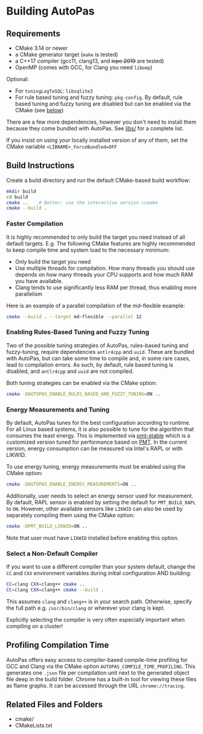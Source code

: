 # Building AutoPas

## Requirements
* CMake 3.14 or newer
* a CMake generator target (`make` is tested)
* a C++17 compiler (gcc11, clang13, and ~~icpc 2019~~ are tested)
* OpenMP (comes with GCC, for Clang you need `libomp`)

Optional:
* For `tuningLogToSQL`: `libsqlite3`
* For rule based tuning and fuzzy tuning: `pkg-config`. By default, rule based tuning and fuzzy tuning are disabled but can be enabled via the CMake 
(see [below](#rules-based-tuning-fuzzy-tuning))

There are a few more dependencies, however you don't need to install them because they come bundled with AutoPas.
See [libs/](/libs) for a complete list.

If you insist on using your locally installed version of any of them, set the CMake variable `<LIBNAME>_ForceBundled=OFF`

## Build Instructions
Create a build directory and run the default CMake-based build workflow:
```bash
mkdir build
cd build
cmake ..    # Better: use the interactive version ccmake
cmake --build .
```

### Faster Compilation
It is highly recommended to only build the target you need instead of all default targets. E.g.
The following CMake features are highly recommended to keep compile time and system load to the necessary minimum:
- Only build the target you need
- Use multiple threads for compilation.
  How many threads you should use depends on how many threads your CPU supports and how much RAM you have available.
- Clang tends to use significantly less RAM per thread, thus enabling more parallelism

Here is an example of a parallel compilation of the md-flexible example:
```bash
cmake --build . --target md-flexible --parallel 12
```

### Enabling Rules-Based Tuning and Fuzzy Tuning
<a id="rules-based-tuning-fuzzy-tuning"></a>


Two of the possible tuning strategies of AutoPas, rules-based tuning and fuzzy-tuning, require dependencies `antlr4cpp` and `uuid`. These
are bundled with AutoPas, but can take some time to compile and, in some rare cases, lead to compilation errors. 
As such, by default, rule based tuning is disabled, and `antlr4cpp` and `uuid` are not compiled.

Both tuning strategies can be enabled via the CMake option:
```bash
cmake -DAUTOPAS_ENABLE_RULES_BASED_AND_FUZZY_TUNING=ON .. 
```

### Energy Measurements and Tuning

By default, AutoPas tunes for the best configuration according to runtime. For all Linux based systems, it is also possible to tune
for the algorithm that consumes the least energy. This is implemented via [pmt-stable](https://github.com/MaxPraus23/pmt-stable) which is a customized version tuned for performance based on [PMT](https://git.astron.nl/RD/pmt). In the current version, energy consumption can be measured via Intel's RAPL or with LIKWID.

To use energy tuning, energy measurements must be enabled using the CMake option:
```bash
cmake -DAUTOPAS_ENABLE_ENERGY_MEASUREMENTS=ON .. 
```

Additionally, user needs to select an energy sensor used for measurement. By default, RAPL sensor is enabled by setting the default for `PMT_BUILD_RAPL` to `ON`. However, other available sensors like `LIKWID` can also be used by separately compiling them using the CMake option:
```bash
cmake -DPMT_BUILD_LIKWID=ON .. 
```
Note that user must have `LIKWID` installed before enabling this option.

### Select a Non-Default Compiler
If you want to use a different compiler than your system default, change the `CC` and `CXX` environment variables during initial configuration AND building:
```bash
CC=clang CXX=clang++ cmake ..
CC=clang CXX=clang++ cmake --build .
```

This assumes `clang` and `clang++` is in your search path.
Otherwise, specify the full path e.g. `/usr/bin/clang` or wherever your clang is kept.

Explicitly selecting the compiler is very often especially important when compiling on a cluster!

## Profiling Compilation Time 

AutoPas offers easy access to compiler-based compile-time profiling for GCC and Clang via the CMake option `AUTOPAS_COMPILE_TIME_PROFILING`.
This generates one `.json` file per compilation unit next to the generated object file deep in the build folder.
Chrome has a built-in tool for viewing these files as flame graphs.
It can be accessed through the URL `chrome://tracing`.

## Related Files and Folders
- cmake/
- CMakeLists.txt
